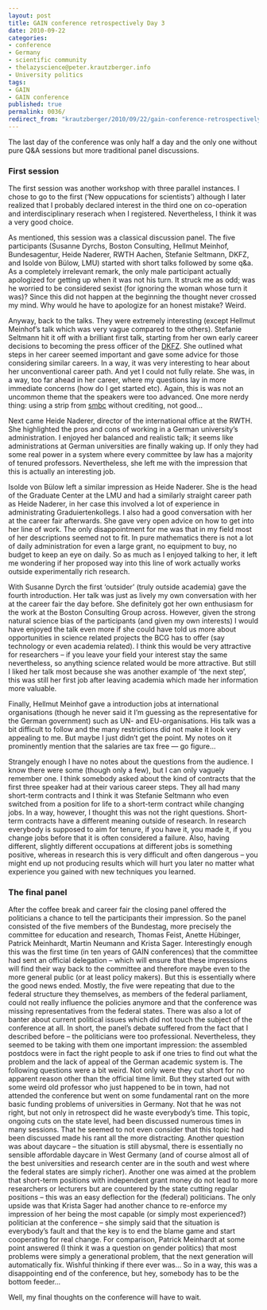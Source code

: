 ```yaml
---
layout: post
title: GAIN conference retrospectively Day 3
date: 2010-09-22
categories:
- conference
- Germany
- scientific community
- thelazyscience@peter.krautzberger.info
- University politics
tags:
- GAIN
- GAIN conference
published: true
permalink: 0036/
redirect_from: "krautzberger/2010/09/22/gain-conference-retrospectively-day-3/"
---
```


The last day of the conference was only half a day and the only one without pure Q&A sessions but more traditional panel discussions.

### First session

The first session was another workshop with three parallel instances. I chose to go to the first (‘New oppucations for scientists’) although I later realized that I probably declared interest in the third one on co-operation and interdisciplinary reserach when I registered. Nevertheless, I think it was a very good choice.

As mentioned, this session was a classical discussion panel. The five participants (Susanne Dyrchs, Boston Consulting, Hellmut Meinhof, Bundesagentur, Heide Naderer, <span class="caps">RWTH</span> Aachen, Stefanie Seltmann, <span class="caps">DKFZ</span>, and Isolde von Bülow, <span class="caps">LMU</span>) started with short talks followed by some q&a. As a completely irrelevant remark, the only male participant actually apologized for getting up when it was not his turn. It struck me as odd; was he worried to be considered sexist (for ignoring the woman whose turn it was)? Since this did not happen at the beginning the thought never crossed my mind. Why would he have to apologize for an honest mistake? Weird.

Anyway, back to the talks. They were extremely interesting (except Hellmut Meinhof’s talk which was very vague compared to the others). Stefanie Seltmann hit it off with a brilliant first talk, starting from her own early career decisions to becoming the press officer of the [<span class="caps">DKFZ</span>](http://www.dkfz.de). She outlined what steps in her career seemed important and gave some advice for those considering similar careers. In a way, it was very interesting to hear about her unconventional career path. And yet I could not fully relate. She was, in a way, too far ahead in her career, where my questions lay in more immediate concerns (how do I get started etc). Again, this is was not an uncommon theme that the speakers were too advanced. One more nerdy thing: using a strip from [smbc](http://www.smbc-comics.com) without crediting, not good…

Next came Heide Naderer, director of the international office at the <span class="caps">RWTH</span>. She highlighted the pros and cons of working in a German university’s administration. I enjoyed her balanced and realistic talk; it seems like administrations at German universities are finally waking up. If only they had some real power in a system where every committee by law has a majority of tenured professors. Nevertheless, she left me with the impression that this is actually an interesting job.

Isolde von Bülow left a similar impression as Heide Naderer. She is the head of the Graduate Center at the <span class="caps">LMU</span> and had a similarly straight career path as Heide Naderer, in her case this involved a lot of experience in administrating Graduiertenkollegs. I also had a good conversation with her at the career fair afterwards. She gave very open advice on how to get into her line of work. The only disappointment for me was that in my field most of her descriptions seemed not to fit. In pure mathematics there is not a lot of daily administration for even a large grant, no equipment to buy, no budget to keep an eye on daily. So as much as I enjoyed talking to her, it left me wondering if her proposed way into this line of work actually works outside experimentally rich research.

With Susanne Dyrch the first ‘outsider’ (truly outside academia) gave the fourth introduction. Her talk was just as lively my own conversation with her at the career fair the day before. She definitely got her own enthusiasm for the work at the Boston Consulting Group across. However, given the strong natural science bias of the participants (and given my own interests) I would have enjoyed the talk even more if she could have told us more about opportunities in science related projects the <span class="caps">BCG</span> has to offer (say technology or even academia related). I think this would be very attractive for researchers – if you leave your field your interest stay the same nevertheless, so anything science related would be more attractive. But still I liked her talk most because she was another example of ‘the next step’, this was still her first job after leaving academia which made her information more valuable.

Finally, Hellmut Meinhof gave a introduction jobs at international organisations (though he never said it I’m guessing as the representative for the German government) such as UN- and EU-organisations. His talk was a bit difficult to follow and the many restrictions did not make it look very appealing to me. But maybe I just didn’t get the point. My notes on it prominently mention that the salaries are tax free — go figure…

Strangely enough I have no notes about the questions from the audience. I know there were some (though only a few), but I can only vaguely remember one. I think somebody asked about the kind of contracts that the first three speaker had at their various career steps. They all had many short-term contracts and I think it was Stefanie Seltmann who even switched from a position for life to a short-term contract while changing jobs. In a way, however, I thought this was not the right questions. Short-term contracts have a different meaning outside of research. In research everybody is supposed to aim for tenure, if you have it, you made it, if you change jobs before that it is often considered a failure. Also, having different, slightly different occupations at different jobs is something positive, whereas in research this is very difficult and often dangerous – you might end up not producing results which will hurt you later no matter what experience you gained with new techniques you learned.

### The final panel

After the coffee break and career fair the closing panel offered the politicians a chance to tell the participants their impression. So the panel consisted of the five members of the Bundestag, more precisely the committee for education and research, Thomas Feist, Anette Hübinger, Patrick Meinhardt, Martin Neumann and Krista Sager. Interestingly enough this was the first time (in ten years of <span class="caps">GAIN</span> conferences) that the committee had sent an official delegation – which will ensure that these impressions will find their way back to the committee and therefore maybe even to the more general public (or at least policy makers). But this is essentially where the good news ended. Mostly, the five were repeating that due to the federal structure they themselves, as members of the federal parliament, could not really influence the policies anymore and that the conference was missing representatives from the federal states. There was also a lot of banter about current political issues which did not touch the subject of the conference at all. In short, the panel’s debate suffered from the fact that I described before – the politicians were too professional. Nevertheless, they seemed to be taking with them one important impression: the assembled postdocs were in fact the right people to ask if one tries to find out what the problem and the lack of appeal of the German academic system is. The following questions were a bit weird. Not only were they cut short for no apparent reason other than the official time limit. But they started out with some weird old professor who just happened to be in town, had not attended the conference but went on some fundamental rant on the more basic funding problems of universities in Germany. Not that he was not right, but not only in retrospect did he waste everybody’s time. This topic, ongoing cuts on the state level, had been discussed numerous times in many sessions. That he seemed to not even consider that this topic had been discussed made his rant all the more distracting. Another question was about daycare – the situation is still abysmal, there is essentially no sensible affordable daycare in West Germany (and of course almost all of the best universities and research center are in the south and west where the federal states are simply richer). Another one was aimed at the problem that short-term positions with independent grant money do not lead to more researchers or lecturers but are countered by the state cutting regular positions – this was an easy deflection for the (federal) politicians. The only upside was that Krista Sager had another chance to re-enforce my impression of her being the most capable (or simply most experienced?) politician at the conference – she simply said that the situation is everybody’s fault and that the key is to end the blame game and start cooperating for real change. For comparison, Patrick Meinhardt at some point answered (I think it was a question on gender politics) that most problems were simply a generational problem, that the next generation will automatically fix. Wishful thinking if there ever was… So in a way, this was a disappointing end of the conference, but hey, somebody has to be the bottom feeder…

Well, my final thoughts on the conference will have to wait.
